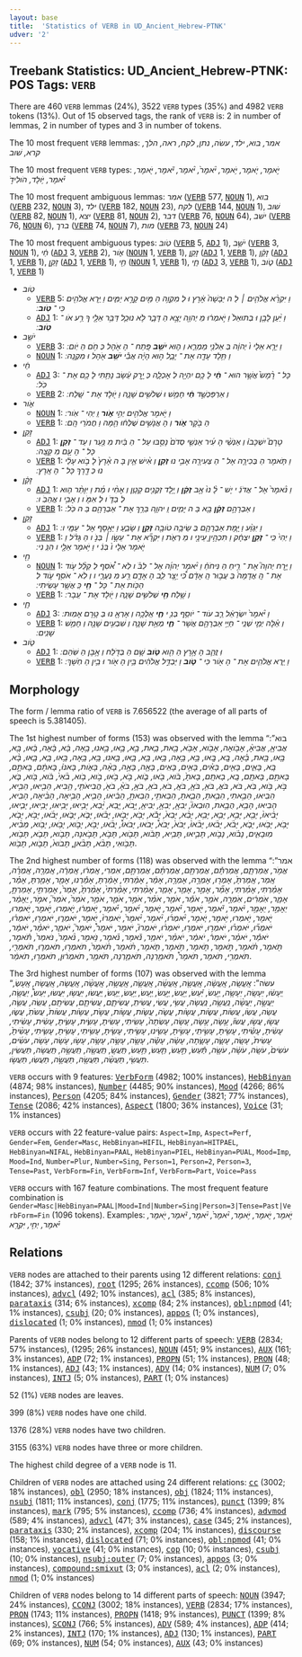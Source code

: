 ```yaml
---
layout: base
title:  'Statistics of VERB in UD_Ancient_Hebrew-PTNK'
udver: '2'
---
```


## Treebank Statistics: UD_Ancient_Hebrew-PTNK: POS Tags: `VERB`

There are 460 `VERB` lemmas (24%), 3522 `VERB` types (35%) and 4982 `VERB` tokens (13%).
Out of 15 observed tags, the rank of `VERB` is: 2 in number of lemmas, 2 in number of types and 3 in number of tokens.

The 10 most frequent `VERB` lemmas: <em>אמר, בוא, ילד, עשׂה, נתן, לקח, ראה, הלך, קרא, שׁוב</em>

The 10 most frequent `VERB` types:  <em>יֹּ֣אמֶר, יֹּ֤אמֶר, יֹּ֥אמֶר, יֹּ֨אמֶר֙, יֹּ֨אמֶר, יֹּ֕אמֶר, יֹּ֖אמֶר, יֹּ֗אמֶר, יֹּ֥ולֶד, הֹולִידֹ֣</em>

The 10 most frequent ambiguous lemmas: <em>אמר</em> (<tt><a href="hbo_ptnk-pos-VERB.html">VERB</a></tt> 577, <tt><a href="hbo_ptnk-pos-NOUN.html">NOUN</a></tt> 1), <em>בוא</em> (<tt><a href="hbo_ptnk-pos-VERB.html">VERB</a></tt> 232, <tt><a href="hbo_ptnk-pos-NOUN.html">NOUN</a></tt> 3), <em>ילד</em> (<tt><a href="hbo_ptnk-pos-VERB.html">VERB</a></tt> 182, <tt><a href="hbo_ptnk-pos-NOUN.html">NOUN</a></tt> 23), <em>לקח</em> (<tt><a href="hbo_ptnk-pos-VERB.html">VERB</a></tt> 144, <tt><a href="hbo_ptnk-pos-NOUN.html">NOUN</a></tt> 1), <em>שׁוב</em> (<tt><a href="hbo_ptnk-pos-VERB.html">VERB</a></tt> 82, <tt><a href="hbo_ptnk-pos-NOUN.html">NOUN</a></tt> 1), <em>יצא</em> (<tt><a href="hbo_ptnk-pos-VERB.html">VERB</a></tt> 81, <tt><a href="hbo_ptnk-pos-NOUN.html">NOUN</a></tt> 2), <em>דבר</em> (<tt><a href="hbo_ptnk-pos-VERB.html">VERB</a></tt> 76, <tt><a href="hbo_ptnk-pos-NOUN.html">NOUN</a></tt> 64), <em>ישׁב</em> (<tt><a href="hbo_ptnk-pos-VERB.html">VERB</a></tt> 76, <tt><a href="hbo_ptnk-pos-NOUN.html">NOUN</a></tt> 6), <em>ברך</em> (<tt><a href="hbo_ptnk-pos-VERB.html">VERB</a></tt> 74, <tt><a href="hbo_ptnk-pos-NOUN.html">NOUN</a></tt> 7), <em>מות</em> (<tt><a href="hbo_ptnk-pos-VERB.html">VERB</a></tt> 73, <tt><a href="hbo_ptnk-pos-NOUN.html">NOUN</a></tt> 24)

The 10 most frequent ambiguous types:  <em>טֹֽוב</em> (<tt><a href="hbo_ptnk-pos-VERB.html">VERB</a></tt> 5, <tt><a href="hbo_ptnk-pos-ADJ.html">ADJ</a></tt> 1), <em>יֹשֵׁ֥ב</em> (<tt><a href="hbo_ptnk-pos-VERB.html">VERB</a></tt> 3, <tt><a href="hbo_ptnk-pos-NOUN.html">NOUN</a></tt> 1), <em>חַ֔י</em> (<tt><a href="hbo_ptnk-pos-ADJ.html">ADJ</a></tt> 3, <tt><a href="hbo_ptnk-pos-VERB.html">VERB</a></tt> 2), <em>אֹ֑ור</em> (<tt><a href="hbo_ptnk-pos-NOUN.html">NOUN</a></tt> 1, <tt><a href="hbo_ptnk-pos-VERB.html">VERB</a></tt> 1), <em>זָקֵ֑ן</em> (<tt><a href="hbo_ptnk-pos-ADJ.html">ADJ</a></tt> 1, <tt><a href="hbo_ptnk-pos-VERB.html">VERB</a></tt> 1), <em>זָקֵ֔ן</em> (<tt><a href="hbo_ptnk-pos-ADJ.html">ADJ</a></tt> 1, <tt><a href="hbo_ptnk-pos-VERB.html">VERB</a></tt> 1), <em>זָקֵ֣ן</em> (<tt><a href="hbo_ptnk-pos-ADJ.html">ADJ</a></tt> 1, <tt><a href="hbo_ptnk-pos-VERB.html">VERB</a></tt> 1), <em>חַ֖י</em> (<tt><a href="hbo_ptnk-pos-NOUN.html">NOUN</a></tt> 1, <tt><a href="hbo_ptnk-pos-VERB.html">VERB</a></tt> 1), <em>חָ֑י</em> (<tt><a href="hbo_ptnk-pos-ADJ.html">ADJ</a></tt> 3, <tt><a href="hbo_ptnk-pos-VERB.html">VERB</a></tt> 1), <em>טֹ֑וב</em> (<tt><a href="hbo_ptnk-pos-ADJ.html">ADJ</a></tt> 1, <tt><a href="hbo_ptnk-pos-VERB.html">VERB</a></tt> 1)


* <em>טֹֽוב</em>
  * <tt><a href="hbo_ptnk-pos-VERB.html">VERB</a></tt> 5: <em>וַ יִּקְרָ֨א אֱלֹהִ֤ים ׀ לַ ה יַּבָּשָׁה֙ אֶ֔רֶץ וּ לְ מִקְוֵ֥ה הַ מַּ֖יִם קָרָ֣א יַמִּ֑ים וַ יַּ֥רְא אֱלֹהִ֖ים כִּי ־ <b>טֹֽוב</b> ׃</em>
  * <tt><a href="hbo_ptnk-pos-ADJ.html">ADJ</a></tt> 1: <em>וַ יַּ֨עַן לָבָ֤ן וּ בְתוּאֵל֙ וַ יֹּ֣אמְר֔וּ מֵ יְהוָ֖ה יָצָ֣א הַ דָּבָ֑ר לֹ֥א נוּכַ֛ל דַּבֵּ֥ר אֵלֶ֖י ךָ רַ֥ע אֹו ־ <b>טֹֽוב</b> ׃</em>
* <em>יֹשֵׁ֥ב</em>
  * <tt><a href="hbo_ptnk-pos-VERB.html">VERB</a></tt> 3: <em>וַ יֵּרָ֤א אֵלָי ו֙ יְהוָ֔ה בְּ אֵלֹנֵ֖י מַמְרֵ֑א וְ ה֛וּא <b>יֹשֵׁ֥ב</b> פֶּֽתַח ־ הָ אֹ֖הֶל כְּ חֹ֥ם הַ יֹּֽום ׃</em>
  * <tt><a href="hbo_ptnk-pos-NOUN.html">NOUN</a></tt> 1: <em>וַ תֵּ֥לֶד עָדָ֖ה אֶת ־ יָבָ֑ל ה֣וּא הָיָ֔ה אֲבִ֕י <b>יֹשֵׁ֥ב</b> אֹ֖הֶל וּ מִקְנֶֽה ׃</em>
* <em>חַ֔י</em>
  * <tt><a href="hbo_ptnk-pos-ADJ.html">ADJ</a></tt> 3: <em>כָּל ־ רֶ֨מֶשׂ֙ אֲשֶׁ֣ר הוּא ־ <b>חַ֔י</b> לָ כֶ֥ם יִהְיֶ֖ה לְ אָכְלָ֑ה כְּ יֶ֣רֶק עֵ֔שֶׂב נָתַ֥תִּי לָ כֶ֖ם אֶת ־ כֹּֽל ׃</em>
  * <tt><a href="hbo_ptnk-pos-VERB.html">VERB</a></tt> 2: <em>וְ אַרְפַּכְשַׁ֣ד <b>חַ֔י</b> חָמֵ֥שׁ וּ שְׁלֹשִׁ֖ים שָׁנָ֑ה וַ יֹּ֖ולֶד אֶת ־ שָֽׁלַח ׃</em>
* <em>אֹ֑ור</em>
  * <tt><a href="hbo_ptnk-pos-NOUN.html">NOUN</a></tt> 1: <em>וַ יֹּ֥אמֶר אֱלֹהִ֖ים יְהִ֣י <b>אֹ֑ור</b> וַֽ יְהִי ־ אֹֽור ׃</em>
  * <tt><a href="hbo_ptnk-pos-VERB.html">VERB</a></tt> 1: <em>הַ בֹּ֖קֶר <b>אֹ֑ור</b> וְ הָ אֲנָשִׁ֣ים שֻׁלְּח֔וּ הֵ֖מָּה וַ חֲמֹרֵי הֶֽם ׃</em>
* <em>זָקֵ֑ן</em>
  * <tt><a href="hbo_ptnk-pos-ADJ.html">ADJ</a></tt> 1: <em>טֶרֶם֮ יִשְׁכָּבוּ֒ וְ אַנְשֵׁ֨י הָ עִ֜יר אַנְשֵׁ֤י סְדֹם֙ נָסַ֣בּוּ עַל ־ הַ בַּ֔יִת מִ נַּ֖עַר וְ עַד ־ <b>זָקֵ֑ן</b> כָּל ־ הָ עָ֖ם מִ קָּצֶֽה ׃</em>
  * <tt><a href="hbo_ptnk-pos-VERB.html">VERB</a></tt> 1: <em>וַ תֹּ֧אמֶר הַ בְּכִירָ֛ה אֶל ־ הַ צְּעִירָ֖ה אָבִ֣י נוּ <b>זָקֵ֑ן</b> וְ אִ֨ישׁ אֵ֤ין בָּ ה אָ֨רֶץ֙ לָ בֹ֣וא עָלֵ֔י נוּ כְּ דֶ֖רֶךְ כָּל ־ הָ אָֽרֶץ ׃</em>
* <em>זָקֵ֔ן</em>
  * <tt><a href="hbo_ptnk-pos-ADJ.html">ADJ</a></tt> 1: <em>וַ נֹּ֨אמֶר֙ אֶל ־ אֲדֹנִ֔ י יֶשׁ ־ לָ֨ נוּ֙ אָ֣ב <b>זָקֵ֔ן</b> וְ יֶ֥לֶד זְקֻנִ֖ים קָטָ֑ן וְ אָחִ֨י ו מֵ֜ת וַ יִּוָּתֵ֨ר ה֧וּא לְ בַדֹּ֛ ו לְ אִמֹּ֖ ו וְ אָבִ֥י ו אֲהֵבֹֽ ו ׃</em>
  * <tt><a href="hbo_ptnk-pos-VERB.html">VERB</a></tt> 1: <em>וְ אַבְרָהָ֣ם <b>זָקֵ֔ן</b> בָּ֖א בַּ ה יָּמִ֑ים וַֽ יהוָ֛ה בֵּרַ֥ךְ אֶת ־ אַבְרָהָ֖ם בַּ ה כֹּֽל ׃</em>
* <em>זָקֵ֣ן</em>
  * <tt><a href="hbo_ptnk-pos-ADJ.html">ADJ</a></tt> 1: <em>וַ יִּגְוַ֨ע וַ יָּ֧מָת אַבְרָהָ֛ם בְּ שֵׂיבָ֥ה טֹובָ֖ה <b>זָקֵ֣ן</b> וְ שָׂבֵ֑עַ וַ יֵּאָ֖סֶף אֶל ־ עַמָּֽי ו ׃</em>
  * <tt><a href="hbo_ptnk-pos-VERB.html">VERB</a></tt> 1: <em>וַ יְהִי֙ כִּֽי ־ <b>זָקֵ֣ן</b> יִצְחָ֔ק וַ תִּכְהֶ֥יןָ עֵינָ֖י ו מֵ רְאֹ֑ת וַ יִּקְרָ֞א אֶת ־ עֵשָׂ֣ו ׀ בְּנֹ֣ ו הַ גָּדֹ֗ל וַ יֹּ֤אמֶר אֵלָי ו֙ בְּנִ֔ י וַ יֹּ֥אמֶר אֵלָ֖י ו הִנֵּֽ נִי ׃</em>
* <em>חַ֖י</em>
  * <tt><a href="hbo_ptnk-pos-NOUN.html">NOUN</a></tt> 1: <em>וַ יָּ֣רַח יְהוָה֮ אֶת ־ רֵ֣יחַ הַ נִּיחֹחַ֒ וַ יֹּ֨אמֶר יְהוָ֜ה אֶל ־ לִבֹּ֗ ו לֹֽא ־ אֹ֠סִף לְ קַלֵּ֨ל עֹ֤וד אֶת ־ הָֽ אֲדָמָה֙ בַּ עֲב֣וּר הָֽ אָדָ֔ם כִּ֠י יֵ֣צֶר לֵ֧ב הָ אָדָ֛ם רַ֖ע מִ נְּעֻרָ֑י ו וְ לֹֽא ־ אֹסִ֥ף עֹ֛וד לְ הַכֹּ֥ות אֶת ־ כָּל ־ <b>חַ֖י</b> כַּֽ אֲשֶׁ֥ר עָשִֽׂיתִי ׃</em>
  * <tt><a href="hbo_ptnk-pos-VERB.html">VERB</a></tt> 1: <em>וְ שֶׁ֥לַח <b>חַ֖י</b> שְׁלֹשִׁ֣ים שָׁנָ֑ה וַ יֹּ֖ולֶד אֶת ־ עֵֽבֶר ׃</em>
* <em>חָ֑י</em>
  * <tt><a href="hbo_ptnk-pos-ADJ.html">ADJ</a></tt> 3: <em>וַ יֹּ֨אמֶר֙ יִשְׂרָאֵ֔ל רַ֛ב עֹוד ־ יֹוסֵ֥ף בְּנִ֖ י <b>חָ֑י</b> אֵֽלְכָ֥ה וְ אֶרְאֶ֖ נּוּ בְּ טֶ֥רֶם אָמֽוּת ׃</em>
  * <tt><a href="hbo_ptnk-pos-VERB.html">VERB</a></tt> 1: <em>וְ אֵ֗לֶּה יְמֵ֛י שְׁנֵֽי ־ חַיֵּ֥י אַבְרָהָ֖ם אֲשֶׁר ־ <b>חָ֑י</b> מְאַ֥ת שָׁנָ֛ה וְ שִׁבְעִ֥ים שָׁנָ֖ה וְ חָמֵ֥שׁ שָׁנִֽים ׃</em>
* <em>טֹ֑וב</em>
  * <tt><a href="hbo_ptnk-pos-ADJ.html">ADJ</a></tt> 1: <em>וּֽ זֲהַ֛ב הָ אָ֥רֶץ הַ הִ֖וא <b>טֹ֑וב</b> שָׁ֥ם הַ בְּדֹ֖לַח וְ אֶ֥בֶן הַ שֹּֽׁהַם ׃</em>
  * <tt><a href="hbo_ptnk-pos-VERB.html">VERB</a></tt> 1: <em>וַ יַּ֧רְא אֱלֹהִ֛ים אֶת ־ הָ אֹ֖ור כִּי ־ <b>טֹ֑וב</b> וַ יַּבְדֵּ֣ל אֱלֹהִ֔ים בֵּ֥ין הָ אֹ֖ור וּ בֵ֥ין הַ חֹֽשֶׁךְ ׃</em>

## Morphology

The form / lemma ratio of `VERB` is 7.656522 (the average of all parts of speech is 5.381405).

The 1st highest number of forms (153) was observed with the lemma “בוא”: <em>אֲבִיאֶ֖, אֲבִיאֶ֨, אָבֹ֖ואָה, אָבֹ֣וא, אָבֹ֥א, בָ֖את, בָ֛את, בָ֣א, בָ֣אוּ, בָ֣אנוּ, בָ֥אָה, בָּ֔א, בָּ֔אָה, בָּ֔אוּ, בָּ֖א, בָּ֖אוּ, בָּ֖את, בָּ֗אָה, בָּ֚א, בָּ֚אוּ, בָּ֣א, בָּ֣אָה, בָּ֣אוּ, בָּ֤א, בָּ֤אוּ, בָּ֤אנוּ, בָּ֥א, בָּ֥אָה, בָּ֥אוּ, בָּ֧א, בָּ֧אוּ, בָּ֨א, בָּֽא, בָּאִ֑ים, בָּאִ֖ים, בָּאִ֗ים, בָּאִ֥ים, בָּאִֽים, בָּאָ֖ה, בָּאָ֣ה, בָּאָ֨ה, בָּאֹ֑ות, בָּאנוּ֒, בָּאתֶ֔ם, בָּאתֶ֣ם, בָּאתֶ֥ם, בָּאתֶֽם, בָֽא, בָאתֶֽם, בָאתָ֙, בֹ֔וא, בֹ֖אוּ, בֹ֛וא, בֹ֣א, בֹ֣אוּ, בֹ֣וא, בֹ֥וא, בֹ֨אִי֙, בֹּ֔וא, בֹּ֖וא, בֹּ֛א, בֹּ֣א, בֹּ֥וא, בֹּֽא, בֹּא, בֹּאֲ, בֹּאִ֥, בֹּאָ֖, בֹּאָֽ, בֹאִ, בֹאִ֣, בֹאָ֥, בֹאָ֨, בֹאֹ֖, הֲבִיאֹתִ֤י, הֵ֥בִיא, הֵבִ֖יאוּ, הֵבִ֥יא, הֵבִֽיאוּ, הֵבֵ֣אתִי, הֵבֵ֥אתָ, הֵבֵ֧אתָ, הֵבֵאתִ֥י, הֵבֵאתָ֥, הָבִ֔יאוּ, הָבִ֤יא, הָבִ֥יאָה, הָבִ֨יאָה, הָבִֽיא, הָבִיאוּ, הָבֵ֥א, הֻבָ֣את, הֽוּבְאוּ֮, יְבִאֶ֖, יְבִאֶ֣, יְבִיאֵ֖, יָּ֣בֹא, יָּ֧בֵא, יָּ֨בֵא, יָּבִ֣יאוּ, יָּבִ֥יאּוּ, יָּבִ֥יאוּ, יָּבִ֧יאוּ, יָּבִ֨יאוּ֙, יָּבֵ֖א, יָּבֵ֣א, יָּבֵ֤א, יָּבֵ֥א, יָּבֵ֨א, יָּבֵא֙, יָּבֹ֕א, יָּבֹ֖א, יָּבֹ֖אוּ, יָּבֹ֗אוּ, יָּבֹ֛א, יָּבֹ֛אוּ, יָּבֹ֜אוּ, יָּבֹ֣א, יָּבֹ֤א, יָּבֹ֥א, יָּבֹ֥אוּ, יָּבֹ֧א, יָּבֹ֨א, יָּבֹ֨אוּ, יָּבֹ֨אוּ֙, יָּבֹא֙, יָּבֹא֩, יָּבֹאוּ, יָּבֹאוּ֩, יָבֹ֜אוּ, יָבֹ֣א, יָבֹ֣וא, יָבֹ֥אוּ, יָבֹ֥וא, מֵבִ֨יא, מֽוּבָאִ֑ים, נָבֹ֗וא, נָבֹ֣וא, תָּבִ֣יאוּ, תָּבִ֥יא, תָּבֹ֔וא, תָּבֹ֖וא, תָּבֹ֣א, תָּבֹ֣אנָה, תָּבֹ֣וא, תָּבֹ֤א, תָּבֹ֥וא, תָּבֹ֥ואִי, תָּבֹ֨א, תָּבֹ֨אןָ, תָּבֹוא֙, תָבֹ֖וא, תָבֹ֥וא</em>.

The 2nd highest number of forms (118) was observed with the lemma “אמר”: <em>אֱמֹ֥ר, אֲמַרְתֶּ֑ם, אֲמַרְתֶּ֕ם, אֲמַרְתֶּ֖ם, אֲמַרְתֶּ֗ם, אֲמַרְתֶּ֣ם, אִמְרִי, אָֽמְר֔וּ, אָֽמְרָ֔ה, אָֽמְרָ֖ה, אָֽמְרָ֗ה, אָֽמַר, אָֽמַרְתָּ֙, אָמְר֖וּ, אָמְרָ֣ה, אָמְרָ֤ה, אָמַ֔ר, אָמַ֔רְתִּי, אָמַ֔רְתָּ, אָמַ֕רְנוּ, אָמַ֖ר, אָמַ֖רְתָּ, אָמַ֗ר, אָמַ֗רְתִּי, אָמַ֜רְתִּי, אָמַ֞ר, אָמַ֣ר, אָמַ֤ר, אָמַ֧ר, אָמַ֨רְתִּי, אָמַ֨רְתִּי֙, אָמַ֨רְתָּ֙, אָמַר֙, אָמַרְתִּ֣י, אָמַרְתָּ֣, אָמָ֑ר, אֹֽמְרִ֔ים, אֹֽמְרָ֣ה, אֹמֵ֣ר, אֹמַ֕ר, אֹמַ֖ר, אֹמַ֗ר, אֹמַ֣ר, אֹמַ֤ר, אֹמַ֥ר, אֹמַר֙, אֹמַר֮, אמֹ֣ר, יֵֽאָמַ֔ר, יֵאָמֵ֣ר, יֵאָמֵ֥ר, יֹּ֔אמֶר, יֹּ֕אמֶר, יֹּ֖אמֶר, יֹּ֗אמֶר, יֹּ֛אמֶר, יֹּ֜אמֶר, יֹּ֡אמֶר, יֹּ֣אמְר֔וּ, יֹּ֣אמְרוּ, יֹּ֣אמֶר, יֹּ֤אמְרוּ, יֹּ֤אמֶר, יֹּ֥אמְרוּ, יֹּ֥אמֶר, יֹּ֧אמֶר, יֹּ֨אמְר֜וּ, יֹּ֨אמֶר, יֹּ֨אמֶר֙, יֹּֽאמְרוּ֙, יֹּֽאמֶר, יֹּאמְר֑וּ, יֹּאמְר֖וּ, יֹּאמְר֗וּ, יֹּאמְר֞וּ, יֹּאמְר֡וּ, יֹּאמְר֣וּ, יֹּאמְר֥וּ, יֹּאמְר֨וּ, יֹּאמְרוּ֮, יֹּאמֶר, יֹּאמֶר֩, יֹּאמֶר֮, יֹּאמַ֑ר, יֹּאמַ֓ר, יֹּאמַ֔ר, יֹּאמַ֕ר, יֹּאמַ֗ר, יֹּאמַר֒, יֹאמַ֔ר, יֹאמַ֗ר, יֹאמַ֥ר, נֹּ֕אמֶר, נֹּ֗אמֶר, נֹּ֥אמֶר, נֹּ֨אמֶר֙, נֹּאמַר֙, תֹּ֕אמֶר, תֹּ֖אמֶר, תֹּ֗אמֶר, תֹּ֣אמֶר, תֹּ֤אמֶר, תֹּ֥אמֶר, תֹּ֧אמֶר, תֹּ֨אמֶר, תֹּ֨אמֶר֙, תֹּאמְר֖וּ, תֹּאמְר֛וּ, תֹּאמְרִ֖י, תֹּאמְרִ֥י, תֹּאמֶר, תֹּאמֶר֩, תֹּאמַ֖רְנָה, תֹּאמַ֤רְנָה, תֹּאמַ֥ר, תֹאמְר֔וּן, תֹאמְר֣וּ, תֹאמַ֔ר</em>.

The 3rd highest number of forms (107) was observed with the lemma “עשׂה”: <em>אֶֽעֱשֶֽׂה, אֶֽעֱשֶׂ֔ה, אֶֽעֱשֶׂ֖ה, אֶֽעֱשֶׂ֜ה, אֶֽעֱשֶׂ֤ה, אֶֽעֱשֶׂ֥ה, אֶֽעֱשֶׂ֨ה, אֶֽעֱשֶׂה, אֶֽעֱשֶׂהּ, אֶֽעֶשְׂ, יֵֽעָשׂ֔וּ, יֵעָשֶֽׂה, יֵעָשֶׂ֥ה, יַ֣עַשׂ, יַּ֕עַשׂ, יַּ֖עַשׂ, יַּ֣עַשׂ, יַּ֤עַשׂ, יַּ֥עַשׂ, יַּ֧עַשׂ, יַּֽעֲשׂוּ, יַּעֲשׂ֥וּ, יַּעֲשׂוּ, יַּעַשׂ֩, יַעֲשֶׂ֖ה, יַעֲשֶׂ֣ה, יַעֲשֶׂ֨ה, נַֽעֲשֶׂ֥ה, נַֽעֲשֶׂה, עֲשִׂ֥י, עֲשִׂי, עֲשִׂיתִֽ, עֲשִׂיתֶ֑ם, עֲשִׂיתֶ֛ם, עֲשִׂיתֶֽם, עֲשֵֽׂה, עֲשֵׂ֤ה, עֲשֵׂה, עֲשֹֽׂו, עֲשֹֽׂות, עֲשֹׂ֑ות, עֲשֹׂ֖ות, עֲשֹׂ֛ה, עֲשֹׂ֛ות, עֲשֹׂ֣ות, עֲשֹׂ֣ת, עֲשֹׂ֥ות, עֲשֹׂות֙, עֲשֹׂתֹֽ, עֲשׂ֑וּ, עֲשׂ֖וּ, עֲשׂ֣וּ, עֲשׂוּ֒, עָ֥שָׂה, עָ֥שָׂהּ, עָֽשָׂה, עָשְׂתָה֙, עָשִֽׂיתִי, עָשִֽׂיתָ, עָשִׂ֑ית, עָשִׂ֑יתָ, עָשִׂ֔ית, עָשִׂ֔יתִי, עָשִׂ֔יתָ, עָשִׂ֕יתִי, עָשִׂ֖יתָ, עָשִׂ֣יתִֽי, עָשִׂ֣יתָ, עָשִׂ֤ינוּ, עָשִׂ֤יתִי, עָשִׂ֤יתָ, עָשִׂ֥יתִי, עָשִׂ֥יתָ, עָשִׂ֧יתִי, עָשִׂ֨יתָ֙, עָשִׂית֙, עָשָֽׂה, עָשָׂ֑ה, עָשָׂ֑תָה, עָשָׂ֔ה, עָשָׂ֕ה, עָשָׂ֖ה, עָשָׂ֣ה, עָשָׂ֥ה, עָשׂ֣וּ, עֹ֤שֶׂה, עֹ֥שֶׂה, עֹשִׂ֜ים, עֹשִׂים֙, עֹשֶֽׂה, עֹשֶׂ֔ה, עֹשֶׂ֖ה, תַּ֕עַשׂ, תַּ֣עַשׂ, תַּ֤עַשׂ, תַּ֥עַשׂ, תַּֽעֲשֶֽׂ, תַּֽעֲשֶׂ֖ה, תַּֽעֲשֶׂ֣ה, תַּֽעֲשֶׂה, תַּעֲשִֽׂין, תַּעֲשִׂ֖י, תַּעֲשֵׂ֨ה, תַּעֲשֶׂ֖ה, תַּעֲשֶׂ֣ה, תַּעֲשֽׂוּ, תַּעֲשׂ֣וּ</em>.

`VERB` occurs with 9 features: <tt><a href="hbo_ptnk-feat-VerbForm.html">VerbForm</a></tt> (4982; 100% instances), <tt><a href="hbo_ptnk-feat-HebBinyan.html">HebBinyan</a></tt> (4874; 98% instances), <tt><a href="hbo_ptnk-feat-Number.html">Number</a></tt> (4485; 90% instances), <tt><a href="hbo_ptnk-feat-Mood.html">Mood</a></tt> (4266; 86% instances), <tt><a href="hbo_ptnk-feat-Person.html">Person</a></tt> (4205; 84% instances), <tt><a href="hbo_ptnk-feat-Gender.html">Gender</a></tt> (3821; 77% instances), <tt><a href="hbo_ptnk-feat-Tense.html">Tense</a></tt> (2086; 42% instances), <tt><a href="hbo_ptnk-feat-Aspect.html">Aspect</a></tt> (1800; 36% instances), <tt><a href="hbo_ptnk-feat-Voice.html">Voice</a></tt> (31; 1% instances)

`VERB` occurs with 22 feature-value pairs: `Aspect=Imp`, `Aspect=Perf`, `Gender=Fem`, `Gender=Masc`, `HebBinyan=HIFIL`, `HebBinyan=HITPAEL`, `HebBinyan=NIFAL`, `HebBinyan=PAAL`, `HebBinyan=PIEL`, `HebBinyan=PUAL`, `Mood=Imp`, `Mood=Ind`, `Number=Plur`, `Number=Sing`, `Person=1`, `Person=2`, `Person=3`, `Tense=Past`, `VerbForm=Fin`, `VerbForm=Inf`, `VerbForm=Part`, `Voice=Pass`

`VERB` occurs with 167 feature combinations.
The most frequent feature combination is `Gender=Masc|HebBinyan=PAAL|Mood=Ind|Number=Sing|Person=3|Tense=Past|VerbForm=Fin` (1096 tokens).
Examples: <em>יֹּ֣אמֶר, יֹּ֤אמֶר, יֹּ֥אמֶר, יֹּ֨אמֶר֙, יֹּ֨אמֶר, יֹּ֕אמֶר, יֹּ֖אמֶר, יֹּ֗אמֶר, יְחִ֣י, יִּקְרָ֥א</em>


## Relations

`VERB` nodes are attached to their parents using 12 different relations: <tt><a href="hbo_ptnk-dep-conj.html">conj</a></tt> (1842; 37% instances), <tt><a href="hbo_ptnk-dep-root.html">root</a></tt> (1295; 26% instances), <tt><a href="hbo_ptnk-dep-ccomp.html">ccomp</a></tt> (506; 10% instances), <tt><a href="hbo_ptnk-dep-advcl.html">advcl</a></tt> (492; 10% instances), <tt><a href="hbo_ptnk-dep-acl.html">acl</a></tt> (385; 8% instances), <tt><a href="hbo_ptnk-dep-parataxis.html">parataxis</a></tt> (314; 6% instances), <tt><a href="hbo_ptnk-dep-xcomp.html">xcomp</a></tt> (84; 2% instances), <tt><a href="hbo_ptnk-dep-obl-npmod.html">obl:npmod</a></tt> (41; 1% instances), <tt><a href="hbo_ptnk-dep-csubj.html">csubj</a></tt> (20; 0% instances), <tt><a href="hbo_ptnk-dep-appos.html">appos</a></tt> (1; 0% instances), <tt><a href="hbo_ptnk-dep-dislocated.html">dislocated</a></tt> (1; 0% instances), <tt><a href="hbo_ptnk-dep-nmod.html">nmod</a></tt> (1; 0% instances)

Parents of `VERB` nodes belong to 12 different parts of speech: <tt><a href="hbo_ptnk-pos-VERB.html">VERB</a></tt> (2834; 57% instances),  (1295; 26% instances), <tt><a href="hbo_ptnk-pos-NOUN.html">NOUN</a></tt> (451; 9% instances), <tt><a href="hbo_ptnk-pos-AUX.html">AUX</a></tt> (161; 3% instances), <tt><a href="hbo_ptnk-pos-ADP.html">ADP</a></tt> (72; 1% instances), <tt><a href="hbo_ptnk-pos-PROPN.html">PROPN</a></tt> (51; 1% instances), <tt><a href="hbo_ptnk-pos-PRON.html">PRON</a></tt> (48; 1% instances), <tt><a href="hbo_ptnk-pos-ADJ.html">ADJ</a></tt> (43; 1% instances), <tt><a href="hbo_ptnk-pos-ADV.html">ADV</a></tt> (14; 0% instances), <tt><a href="hbo_ptnk-pos-NUM.html">NUM</a></tt> (7; 0% instances), <tt><a href="hbo_ptnk-pos-INTJ.html">INTJ</a></tt> (5; 0% instances), <tt><a href="hbo_ptnk-pos-PART.html">PART</a></tt> (1; 0% instances)

52 (1%) `VERB` nodes are leaves.

399 (8%) `VERB` nodes have one child.

1376 (28%) `VERB` nodes have two children.

3155 (63%) `VERB` nodes have three or more children.

The highest child degree of a `VERB` node is 11.

Children of `VERB` nodes are attached using 24 different relations: <tt><a href="hbo_ptnk-dep-cc.html">cc</a></tt> (3002; 18% instances), <tt><a href="hbo_ptnk-dep-obl.html">obl</a></tt> (2950; 18% instances), <tt><a href="hbo_ptnk-dep-obj.html">obj</a></tt> (1824; 11% instances), <tt><a href="hbo_ptnk-dep-nsubj.html">nsubj</a></tt> (1811; 11% instances), <tt><a href="hbo_ptnk-dep-conj.html">conj</a></tt> (1775; 11% instances), <tt><a href="hbo_ptnk-dep-punct.html">punct</a></tt> (1399; 8% instances), <tt><a href="hbo_ptnk-dep-mark.html">mark</a></tt> (795; 5% instances), <tt><a href="hbo_ptnk-dep-ccomp.html">ccomp</a></tt> (736; 4% instances), <tt><a href="hbo_ptnk-dep-advmod.html">advmod</a></tt> (589; 4% instances), <tt><a href="hbo_ptnk-dep-advcl.html">advcl</a></tt> (471; 3% instances), <tt><a href="hbo_ptnk-dep-case.html">case</a></tt> (345; 2% instances), <tt><a href="hbo_ptnk-dep-parataxis.html">parataxis</a></tt> (330; 2% instances), <tt><a href="hbo_ptnk-dep-xcomp.html">xcomp</a></tt> (204; 1% instances), <tt><a href="hbo_ptnk-dep-discourse.html">discourse</a></tt> (158; 1% instances), <tt><a href="hbo_ptnk-dep-dislocated.html">dislocated</a></tt> (71; 0% instances), <tt><a href="hbo_ptnk-dep-obl-npmod.html">obl:npmod</a></tt> (41; 0% instances), <tt><a href="hbo_ptnk-dep-vocative.html">vocative</a></tt> (41; 0% instances), <tt><a href="hbo_ptnk-dep-cop.html">cop</a></tt> (10; 0% instances), <tt><a href="hbo_ptnk-dep-csubj.html">csubj</a></tt> (10; 0% instances), <tt><a href="hbo_ptnk-dep-nsubj-outer.html">nsubj:outer</a></tt> (7; 0% instances), <tt><a href="hbo_ptnk-dep-appos.html">appos</a></tt> (3; 0% instances), <tt><a href="hbo_ptnk-dep-compound-smixut.html">compound:smixut</a></tt> (3; 0% instances), <tt><a href="hbo_ptnk-dep-acl.html">acl</a></tt> (2; 0% instances), <tt><a href="hbo_ptnk-dep-nmod.html">nmod</a></tt> (1; 0% instances)

Children of `VERB` nodes belong to 14 different parts of speech: <tt><a href="hbo_ptnk-pos-NOUN.html">NOUN</a></tt> (3947; 24% instances), <tt><a href="hbo_ptnk-pos-CCONJ.html">CCONJ</a></tt> (3002; 18% instances), <tt><a href="hbo_ptnk-pos-VERB.html">VERB</a></tt> (2834; 17% instances), <tt><a href="hbo_ptnk-pos-PRON.html">PRON</a></tt> (1743; 11% instances), <tt><a href="hbo_ptnk-pos-PROPN.html">PROPN</a></tt> (1418; 9% instances), <tt><a href="hbo_ptnk-pos-PUNCT.html">PUNCT</a></tt> (1399; 8% instances), <tt><a href="hbo_ptnk-pos-SCONJ.html">SCONJ</a></tt> (766; 5% instances), <tt><a href="hbo_ptnk-pos-ADV.html">ADV</a></tt> (589; 4% instances), <tt><a href="hbo_ptnk-pos-ADP.html">ADP</a></tt> (414; 2% instances), <tt><a href="hbo_ptnk-pos-INTJ.html">INTJ</a></tt> (170; 1% instances), <tt><a href="hbo_ptnk-pos-ADJ.html">ADJ</a></tt> (130; 1% instances), <tt><a href="hbo_ptnk-pos-PART.html">PART</a></tt> (69; 0% instances), <tt><a href="hbo_ptnk-pos-NUM.html">NUM</a></tt> (54; 0% instances), <tt><a href="hbo_ptnk-pos-AUX.html">AUX</a></tt> (43; 0% instances)

